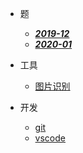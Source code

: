- 题

  - [**_2019-12_**](2019-12.md)
  - [**_2020-01_**](2020-01.md)

- 工具

  - [图片识别](tools/ocr.md)

- 开发

  - [git](develop/git.md)
  - [vscode](develop/vscode.md)
